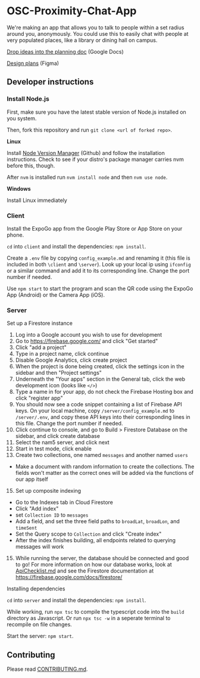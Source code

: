 # OSC-Proximity-Chat-App
We're making an app that allows you to talk to people within a set radius around you, anonymously. You could use this to easily chat with people at very populated places, like a library or dining hall on campus.

[Drop ideas into the planning doc](https://docs.google.com/document/d/1fnZhzdzapjkcn7T2G9LytV6WGVBb7rkJRJlz3hdv6NY/edit?usp=sharing) (Google Docs)

[Design plans](https://www.figma.com/file/2mvddKeA4XMODdCidYkDid/Proximity-Chat-App) (Figma)

## Developer instructions
### Install Node.js
First, make sure you have the latest stable version of Node.js installed on you system.

Then, fork this repository and run `git clone <url of forked repo>`.

**Linux**

Install [Node Version Manager](https://github.com/nvm-sh/nvm#installing-and-updating) (Github) and follow the installation instructions. Check to see if your distro's package manager carries nvm before this, though.

After `nvm` is installed run `nvm install node` and then `nvm use node`.

**Windows**

Install Linux immediately

### Client
Install the ExpoGo app from the Google Play Store or App Store on your phone.

`cd` into `client` and install the dependencies: `npm install`.

Create a `.env` file by copying `config_example.md` and renaming it (this file is included in both `\client` and `\server`). Look up your local ip using `ifconfig` or a similar command and add it to its corresponding line. Change the port number if needed.

Use `npm start` to start the program and scan the QR code using the ExpoGo App (Android) or the Camera App (iOS).

### Server
Set up a Firestore instance

1. Log into a Google account you wish to use for development
2. Go to https://firebase.google.com/ and click "Get started"
3. Click "add a project"
4. Type in a project name, click continue
5. Disable Google Analytics, click create project
6. When the project is done being created, click the settings icon in the sidebar and then "Project settings"
7. Underneath the "Your apps" section in the General tab, click the web development icon (looks like `</>`)
9. Type a name in for your app, do not check the Firebase Hosting box and click "register app"
10. You should now see a code snippet containing a list of Firebase API keys. On your local machine, copy `/server/config_example.md` to `/server/.env`, and copy these API keys into their corresponding lines in this file. Change the port number if needed.
11. Click continue to console, and go to Build > Firestore Database on the sidebar, and click create database
12. Select the nam5 server, and click next
13. Start in test mode, click enable
14. Create two collections, one named `messages` and another named `users`
  * Make a document with random information to create the collections. The fields won't matter as the correct ones will be added via the functions of our app itself
15. Set up composite indexing
  * Go to the Indexes tab in Cloud Firestore
  * Click "Add index"
  * set `Collection ID` to `messages`
  * Add a field, and set the three field paths to `broadLat`, `broadLon`, and `timeSent`
  * Set the Query scope to `Collection` and click "Create index"
  * After the index finishes building, all endpoints related to querying messages will work
15. While running the server, the database should be connected and good to go! For more information on how our database works, look at [ApiChecklist.md](https://github.com/ufosc/OSC-Proximity-Chat-App/blob/main/ApiChecklist.md) and see the Firestore documentation at https://firebase.google.com/docs/firestore/

Installing dependencies

`cd` into `server` and install the dependencies: `npm install`.

While working, run `npx tsc` to compile the typescript code into the `build` directory as Javascript. Or run `npx tsc -w` in a seperate terminal to recompile on file changes.

Start the server: `npm start`.

## Contributing
Please read [CONTRIBUTING.md](https://github.com/ufosc/OSC-Proximity-Chat-App/blob/main/CONTRIBUTING.md).
